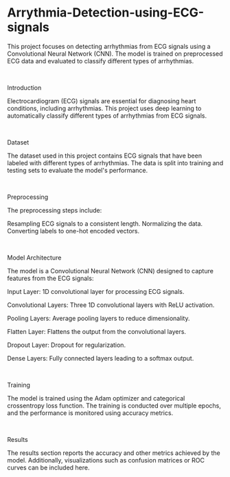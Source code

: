 # Arrythmia-Detection-using-ECG-signals
This project focuses on detecting arrhythmias from ECG signals using a Convolutional Neural Network (CNN). The model is trained on preprocessed ECG data and evaluated to classify different types of arrhythmias.

<br/>

Introduction

Electrocardiogram (ECG) signals are essential for diagnosing heart conditions, including arrhythmias. This project uses deep learning to automatically classify different types of arrhythmias from ECG signals.

<br/>

Dataset

The dataset used in this project contains ECG signals that have been labeled with different types of arrhythmias. The data is split into training and testing sets to evaluate the model's performance.

<br/>

Preprocessing

The preprocessing steps include:

Resampling ECG signals to a consistent length.
Normalizing the data.
Converting labels to one-hot encoded vectors.

<br/>

Model Architecture

The model is a Convolutional Neural Network (CNN) designed to capture features from the ECG signals:

Input Layer: 1D convolutional layer for processing ECG signals.

Convolutional Layers: Three 1D convolutional layers with ReLU activation.

Pooling Layers: Average pooling layers to reduce dimensionality.

Flatten Layer: Flattens the output from the convolutional layers.

Dropout Layer: Dropout for regularization.

Dense Layers: Fully connected layers leading to a softmax output.

<br/>

Training

The model is trained using the Adam optimizer and categorical crossentropy loss function. The training is conducted over multiple epochs, and the performance is monitored using accuracy metrics.

<br/>

Results

The results section reports the accuracy and other metrics achieved by the model. Additionally, visualizations such as confusion matrices or ROC curves can be included here.
